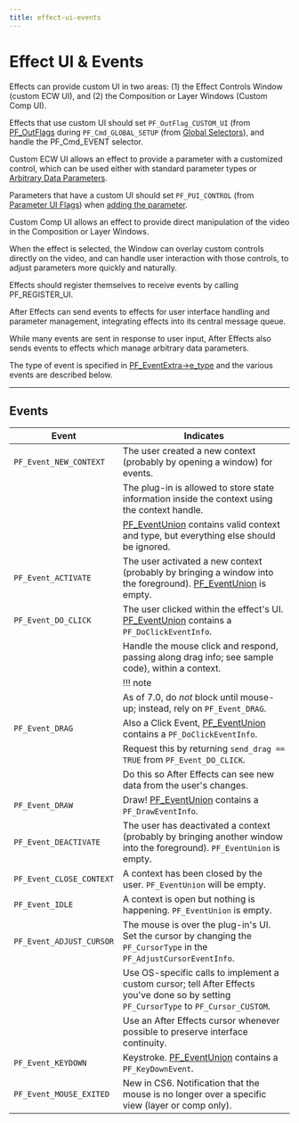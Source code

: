```yaml
---
title: effect-ui-events
---
```

# Effect UI & Events

Effects can provide custom UI in two areas: (1) the Effect Controls Window (custom ECW UI), and (2) the Composition or Layer Windows (Custom Comp UI).

Effects that use custom UI should set `PF_OutFlag_CUSTOM_UI` (from [PF_OutFlags](../effect-basics/PF_OutData.md#pf_outflags) during `PF_Cmd_GLOBAL_SETUP` (from [Global Selectors](../effect-basics/command-selectors.md#global-selectors)), and handle the PF_Cmd_EVENT selector.

Custom ECW UI allows an effect to provide a parameter with a customized control, which can be used either with standard parameter types or [Arbitrary Data Parameters](../effect-details/arbitrary-data-parameters.md#arbitrary-data-parameters).

Parameters that have a custom UI should set `PF_PUI_CONTROL` (from [Parameter UI Flags](../effect-basics/PF_ParamDef.md#parameter-ui-flags)) when [adding the parameter](../effect-details/interaction-callback-functions.md#interaction-callbacks).

Custom Comp UI allows an effect to provide direct manipulation of the video in the Composition or Layer Windows.

When the effect is selected, the Window can overlay custom controls directly on the video, and can handle user interaction with those controls, to adjust parameters more quickly and naturally.

Effects should register themselves to receive events by calling PF_REGISTER_UI.

After Effects can send events to effects for user interface handling and parameter management, integrating effects into its central message queue.

While many events are sent in response to user input, After Effects also sends events to effects which manage arbitrary data parameters.

The type of event is specified in [PF_EventExtra->e_type](PF_EventExtra.md#pf_eventextra) and the various events are described below.

---

## Events

|          Event           |                                                                    Indicates                                                                    |
|--------------------------|-------------------------------------------------------------------------------------------------------------------------------------------------|
| `PF_Event_NEW_CONTEXT`   | The user created a new context (probably by opening a window) for events.                                                                       |
|                          | The plug-in is allowed to store state information inside the context using the context handle.                                                  |
|                          | [PF_EventUnion](PF_EventUnion.md#pf_eventunion) contains valid context and type, but everything else should be ignored.                         |
| `PF_Event_ACTIVATE`      | The user activated a new context (probably by bringing a window into the foreground). [PF_EventUnion](PF_EventUnion.md#pf_eventunion) is empty. |
| `PF_Event_DO_CLICK`      | The user clicked within the effect's UI. [PF_EventUnion](PF_EventUnion.md#pf_eventunion) contains a `PF_DoClickEventInfo`.                      |
|                          | Handle the mouse click and respond, passing along drag info; see sample code), within a context.                                                |
|                          | !!! note                                                                                                                                        |
|                          |      As of 7.0, do *not* block until mouse-up; instead, rely on `PF_Event_DRAG`.                                                                |
| `PF_Event_DRAG`          | Also a Click Event, [PF_EventUnion](PF_EventUnion.md#pf_eventunion) contains a `PF_DoClickEventInfo`.                                           |
|                          | Request this by returning `send_drag == TRUE` from `PF_Event_DO_CLICK`.                                                                         |
|                          | Do this so After Effects can see new data from the user's changes.                                                                              |
| `PF_Event_DRAW`          | Draw! [PF_EventUnion](PF_EventUnion.md#pf_eventunion) contains a `PF_DrawEventInfo`.                                                            |
| `PF_Event_DEACTIVATE`    | The user has deactivated a context (probably by bringing another window into the foreground). `PF_EventUnion` is empty.                         |
| `PF_Event_CLOSE_CONTEXT` | A context has been closed by the user. `PF_EventUnion` will be empty.                                                                           |
| `PF_Event_IDLE`          | A context is open but nothing is happening. `PF_EventUnion` is empty.                                                                           |
| `PF_Event_ADJUST_CURSOR` | The mouse is over the plug-in's UI. Set the cursor by changing the `PF_CursorType` in the `PF_AdjustCursorEventInfo`.                           |
|                          | Use OS-specific calls to implement a custom cursor; tell After Effects you've done so by setting `PF_CursorType` to `PF_Cursor_CUSTOM`.         |
|                          | Use an After Effects cursor whenever possible to preserve interface continuity.                                                                 |
| `PF_Event_KEYDOWN`       | Keystroke. [PF_EventUnion](PF_EventUnion.md#pf_eventunion) contains a `PF_KeyDownEvent`.                                                        |
| `PF_Event_MOUSE_EXITED`  | New in CS6. Notification that the mouse is no longer over a specific view (layer or comp only).                                                 |

